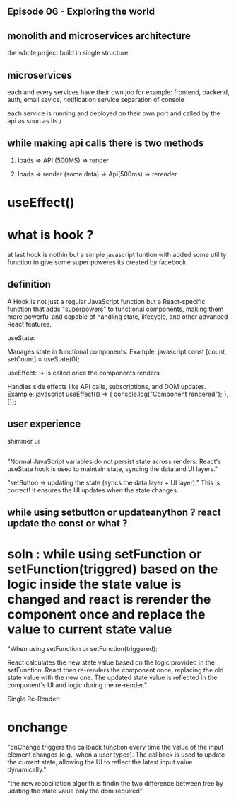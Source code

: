## Episode 06 - Exploring the world

## monolith and microservices architecture

the whole project build in single structure

## microservices

each and every services have their own job
for example: frontend, backend, auth, email sevice, notification service
separation of console

each service is running and deployed on their own port
and called by the api as soon as its /

## while making api calls there is two methods

1. loads => API (500MS) => render

2. loads => render (some data) => Api(500ms) => rerender

# useEffect()

# what is hook ?

at last hook is nothin but a simple javascript funtion with added some utility function to give some super poweres its created by facebook

## definition

A Hook is not just a regular JavaScript function but a React-specific function that adds "superpowers" to functional components, making them more powerful and capable of handling state, lifecycle, and other advanced React features.

useState:

Manages state in functional components.
Example:
javascript
const [count, setCount] = useState(0);

useEffect: -> is called once the components renders

Handles side effects like API calls, subscriptions, and DOM updates.
Example:
javascript
useEffect(() => {
console.log("Component rendered");
}, []);

## user experience

shimmer ui

##

"Normal JavaScript variables do not persist state across renders. React's useState hook is used to maintain state, syncing the data and UI layers."

"setButton -> updating the state (syncs the data layer + UI layer)."
This is correct! It ensures the UI updates when the state changes.

## while using setbutton or updateanython ? react update the const or what ?

# soln : while using setFunction or setFunction(triggred) based on the logic inside the state value is changed and react is rerender the component once and replace the value to current state value

"When using setFunction or setFunction(triggered):

React calculates the new state value based on the logic provided in the setFunction.
React then re-renders the component once, replacing the old state value with the new one.
The updated state value is reflected in the component's UI and logic during the re-render."

Single Re-Render:
# onchange
"onChange triggers the callback function every time the value of the input element changes (e.g., when a user types). The callback is used to update the current state, allowing the UI to reflect the latest input value dynamically."

"the new recociliation algorith is findin the two difference between tree by udating the state value only the dom required"
